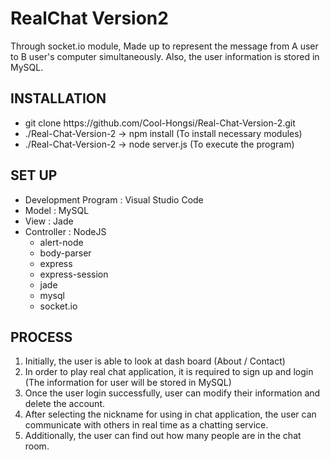 # RealChat Version2

<div>Through socket.io module, Made up to represent the message from A user to B user's computer simultaneously. Also, the user information is stored in MySQL.</div>

<h2>INSTALLATION</h2>
<ul>
    <li>git clone https://github.com/Cool-Hongsi/Real-Chat-Version-2.git</li>
    <li>./Real-Chat-Version-2 -> npm install (To install necessary modules)</li>
    <li>./Real-Chat-Version-2 -> node server.js (To execute the program)</li>
</ul>
<h2>SET UP</h2>
<ul>
    <li>Development Program : Visual Studio Code</li>
    <li>Model : MySQL</li>
    <li>View : Jade</li>
    <li>Controller : NodeJS
        <ul>
            <li>alert-node</li>
            <li>body-parser</li>
            <li>express</li>
            <li>express-session</li>
            <li>jade</li>
            <li>mysql</li>
            <li>socket.io</li>
        </ul>
    </li>
</ul>
<h2>PROCESS</h2>
    <ol>
        <li>Initially, the user is able to look at dash board (About / Contact)</li>
        <li>In order to play real chat application, it is required to sign up and login (The information for user will be stored in MySQL)</li>
        <li>Once the user login successfully, user can modify their information and delete the account.</li>
        <li>After selecting the nickname for using in chat application, the user can communicate with others in real time as a chatting service.</li>
        <li>Additionally, the user can find out how many people are in the chat room.</li>
    </ol>
